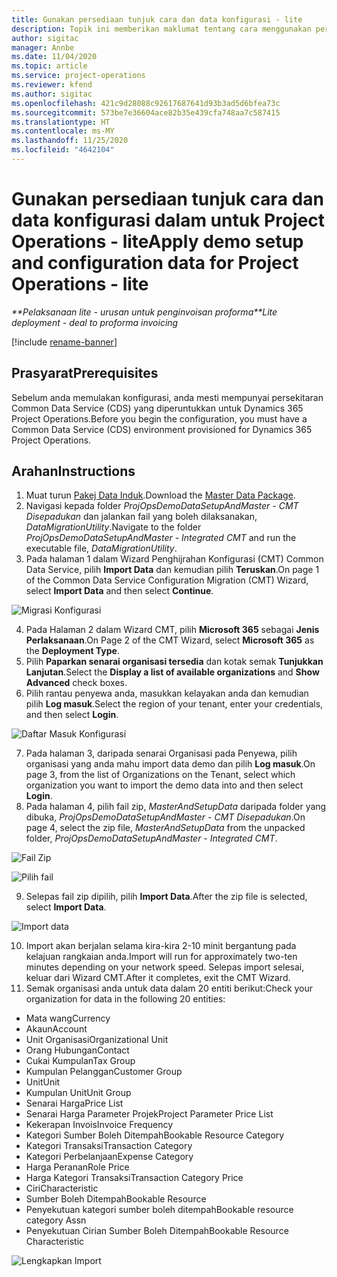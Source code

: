 ```yaml
---
title: Gunakan persediaan tunjuk cara dan data konfigurasi - lite
description: Topik ini memberikan maklumat tentang cara menggunakan persediaan demo dan data konfigurasi untuk Project Operations.
author: sigitac
manager: Annbe
ms.date: 11/04/2020
ms.topic: article
ms.service: project-operations
ms.reviewer: kfend
ms.author: sigitac
ms.openlocfilehash: 421c9d28088c92617687641d93b3ad5d6bfea73c
ms.sourcegitcommit: 573be7e36604ace82b35e439cfa748aa7c587415
ms.translationtype: HT
ms.contentlocale: ms-MY
ms.lasthandoff: 11/25/2020
ms.locfileid: "4642104"
---
```

# <a name="apply-demo-setup-and-configuration-data-for-project-operations---lite"></a><span data-ttu-id="41094-103">Gunakan persediaan tunjuk cara dan data konfigurasi dalam untuk Project Operations - lite</span><span class="sxs-lookup"><span data-stu-id="41094-103">Apply demo setup and configuration data for Project Operations - lite</span></span> 

<span data-ttu-id="41094-104">_\*\*Pelaksanaan lite - urusan untuk penginvoisan proforma_</span><span class="sxs-lookup"><span data-stu-id="41094-104">_\*\*Lite deployment - deal to proforma invoicing_</span></span>

[!include [rename-banner](~/includes/cc-data-platform-banner.md)]

## <a name="prerequisites"></a><span data-ttu-id="41094-105">Prasyarat</span><span class="sxs-lookup"><span data-stu-id="41094-105">Prerequisites</span></span>

<span data-ttu-id="41094-106">Sebelum anda memulakan konfigurasi, anda mesti mempunyai persekitaran Common Data Service (CDS) yang diperuntukkan untuk Dynamics 365 Project Operations.</span><span class="sxs-lookup"><span data-stu-id="41094-106">Before you begin the configuration, you must have a Common Data Service (CDS) environment provisioned for Dynamics 365 Project Operations.</span></span>


## <a name="instructions"></a><span data-ttu-id="41094-107">Arahan</span><span class="sxs-lookup"><span data-stu-id="41094-107">Instructions</span></span>

1. <span data-ttu-id="41094-108">Muat turun [Pakej Data Induk](https://download.microsoft.com/download/3/4/1/341bf279-a64f-4baa-af31-ce624859b518/ProjOpsSampleSetupData%20-%20CE%20only%20CMT.zip).</span><span class="sxs-lookup"><span data-stu-id="41094-108">Download the [Master Data Package](https://download.microsoft.com/download/3/4/1/341bf279-a64f-4baa-af31-ce624859b518/ProjOpsSampleSetupData%20-%20CE%20only%20CMT.zip).</span></span> 
2. <span data-ttu-id="41094-109">Navigasi kepada folder *ProjOpsDemoDataSetupAndMaster - CMT Disepadukan* dan jalankan fail yang boleh dilaksanakan, *DataMigrationUtility*.</span><span class="sxs-lookup"><span data-stu-id="41094-109">Navigate to the folder *ProjOpsDemoDataSetupAndMaster - Integrated CMT* and run the executable file, *DataMigrationUtility*.</span></span>
3. <span data-ttu-id="41094-110">Pada halaman 1 dalam Wizard Penghijrahan Konfigurasi (CMT) Common Data Service, pilih **Import Data** dan kemudian pilih **Teruskan**.</span><span class="sxs-lookup"><span data-stu-id="41094-110">On page 1 of the Common Data Service Configuration Migration (CMT) Wizard, select **Import Data** and then select **Continue**.</span></span>

![Migrasi Konfigurasi](./media/1ConfigurationMigration.png)

4. <span data-ttu-id="41094-112">Pada Halaman 2 dalam Wizard CMT, pilih **Microsoft 365** sebagai **Jenis Perlaksanaan**.</span><span class="sxs-lookup"><span data-stu-id="41094-112">On Page 2 of the CMT Wizard, select **Microsoft 365** as the **Deployment Type**.</span></span>
5. <span data-ttu-id="41094-113">Pilih **Paparkan senarai organisasi tersedia** dan kotak semak **Tunjukkan Lanjutan**.</span><span class="sxs-lookup"><span data-stu-id="41094-113">Select the **Display a list of available organizations** and **Show Advanced** check boxes.</span></span>
6. <span data-ttu-id="41094-114">Pilih rantau penyewa anda, masukkan kelayakan anda dan kemudian pilih **Log masuk**.</span><span class="sxs-lookup"><span data-stu-id="41094-114">Select the region of your tenant, enter your credentials, and then select **Login**.</span></span>

![Daftar Masuk Konfigurasi](./media/2ConfigurationSignin.png)

7. <span data-ttu-id="41094-116">Pada halaman 3, daripada senarai Organisasi pada Penyewa, pilih organisasi yang anda mahu import data demo dan pilih **Log masuk**.</span><span class="sxs-lookup"><span data-stu-id="41094-116">On page 3, from the list of Organizations on the Tenant, select which organization you want to import the demo data into and then select **Login**.</span></span>
8. <span data-ttu-id="41094-117">Pada halaman 4, pilih fail zip, *MasterAndSetupData* daripada folder yang dibuka, *ProjOpsDemoDataSetupAndMaster - CMT Disepadukan*.</span><span class="sxs-lookup"><span data-stu-id="41094-117">On page 4, select the zip file, *MasterAndSetupData* from the unpacked folder, *ProjOpsDemoDataSetupAndMaster - Integrated CMT*.</span></span>

![Fail Zip](./media/3ZipFile.png)

![Pilih fail](./media/4SelectAFile.png)

9. <span data-ttu-id="41094-120">Selepas fail zip dipilih, pilih **Import Data**.</span><span class="sxs-lookup"><span data-stu-id="41094-120">After the zip file is selected, select **Import Data**.</span></span>

![Import data](./media/5ImportData.png)

10. <span data-ttu-id="41094-122">Import akan berjalan selama kira-kira 2-10 minit bergantung pada kelajuan rangkaian anda.</span><span class="sxs-lookup"><span data-stu-id="41094-122">Import will run for approximately two-ten minutes depending on your network speed.</span></span> <span data-ttu-id="41094-123">Selepas import selesai, keluar dari Wizard CMT.</span><span class="sxs-lookup"><span data-stu-id="41094-123">After it completes, exit the CMT Wizard.</span></span> 
11. <span data-ttu-id="41094-124">Semak organisasi anda untuk data dalam 20 entiti berikut:</span><span class="sxs-lookup"><span data-stu-id="41094-124">Check your organization for data in the following 20 entities:</span></span>

-   <span data-ttu-id="41094-125">Mata wang</span><span class="sxs-lookup"><span data-stu-id="41094-125">Currency</span></span>
-   <span data-ttu-id="41094-126">Akaun</span><span class="sxs-lookup"><span data-stu-id="41094-126">Account</span></span>
-   <span data-ttu-id="41094-127">Unit Organisasi</span><span class="sxs-lookup"><span data-stu-id="41094-127">Organizational Unit</span></span>
-   <span data-ttu-id="41094-128">Orang Hubungan</span><span class="sxs-lookup"><span data-stu-id="41094-128">Contact</span></span>
-   <span data-ttu-id="41094-129">Cukai Kumpulan</span><span class="sxs-lookup"><span data-stu-id="41094-129">Tax Group</span></span>
-   <span data-ttu-id="41094-130">Kumpulan Pelanggan</span><span class="sxs-lookup"><span data-stu-id="41094-130">Customer Group</span></span>
-   <span data-ttu-id="41094-131">Unit</span><span class="sxs-lookup"><span data-stu-id="41094-131">Unit</span></span>
-   <span data-ttu-id="41094-132">Kumpulan Unit</span><span class="sxs-lookup"><span data-stu-id="41094-132">Unit Group</span></span>
-   <span data-ttu-id="41094-133">Senarai Harga</span><span class="sxs-lookup"><span data-stu-id="41094-133">Price List</span></span>
-   <span data-ttu-id="41094-134">Senarai Harga Parameter Projek</span><span class="sxs-lookup"><span data-stu-id="41094-134">Project Parameter Price List</span></span> 
-   <span data-ttu-id="41094-135">Kekerapan Invois</span><span class="sxs-lookup"><span data-stu-id="41094-135">Invoice Frequency</span></span>
-   <span data-ttu-id="41094-136">Kategori Sumber Boleh Ditempah</span><span class="sxs-lookup"><span data-stu-id="41094-136">Bookable Resource Category</span></span>
-   <span data-ttu-id="41094-137">Kategori Transaksi</span><span class="sxs-lookup"><span data-stu-id="41094-137">Transaction Category</span></span>
-   <span data-ttu-id="41094-138">Kategori Perbelanjaan</span><span class="sxs-lookup"><span data-stu-id="41094-138">Expense Category</span></span>
-   <span data-ttu-id="41094-139">Harga Peranan</span><span class="sxs-lookup"><span data-stu-id="41094-139">Role Price</span></span>
-   <span data-ttu-id="41094-140">Harga Kategori Transaksi</span><span class="sxs-lookup"><span data-stu-id="41094-140">Transaction Category Price</span></span>
-   <span data-ttu-id="41094-141">Ciri</span><span class="sxs-lookup"><span data-stu-id="41094-141">Characteristic</span></span>
-   <span data-ttu-id="41094-142">Sumber Boleh Ditempah</span><span class="sxs-lookup"><span data-stu-id="41094-142">Bookable Resource</span></span>
-   <span data-ttu-id="41094-143">Penyekutuan kategori sumber boleh ditempah</span><span class="sxs-lookup"><span data-stu-id="41094-143">Bookable resource category Assn</span></span>
-   <span data-ttu-id="41094-144">Penyekutuan Cirian Sumber Boleh Ditempah</span><span class="sxs-lookup"><span data-stu-id="41094-144">Bookable Resource Characteristic</span></span>

![Lengkapkan Import](./media/6CompleteImport.png)
